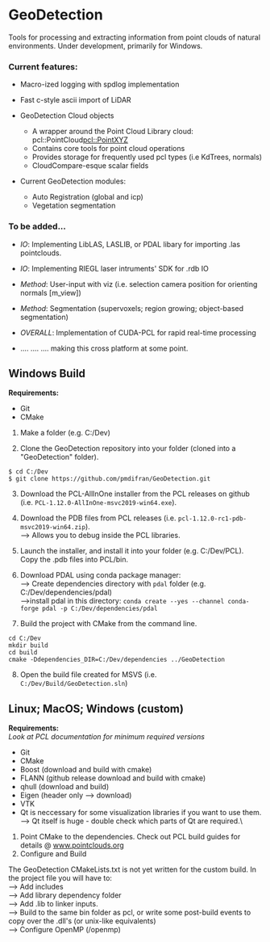 # GeoDetection
Tools for processing and extracting information from point clouds of natural environments. Under development, primarily for Windows. 

### Current features:
- Macro-ized logging with spdlog implementation
- Fast c-style ascii import of LiDAR

- GeoDetection Cloud objects
  - A wrapper around the Point Cloud Library cloud: pcl::PointCloud<pcl::PointXYZ>
  - Contains core tools for point cloud operations
  - Provides storage for frequently used pcl types (i.e KdTrees, normals)
  - CloudCompare-esque scalar fields

- Current GeoDetection modules:
  - Auto Registration (global and icp)
  - Vegetation segmentation

### To be added...
-  _IO_: Implementing LibLAS, LASLIB, or PDAL libary for importing .las pointclouds.
-  _IO_: Implementing RIEGL laser intruments' SDK for .rdb IO
-  _Method_: User-input with viz (i.e. selection camera position for orienting normals [m_view])
-  _Method_: Segmentation (supervoxels; region growing; object-based segmentation)

-  _OVERALL_: Implementation of CUDA-PCL for rapid real-time processing
-  .... .... .... making this cross platform at some point.

## Windows Build

**Requirements:**
- Git
- CMake

1. Make a folder (e.g. C:/Dev)

2. Clone the GeoDetection repository into your folder (cloned into a "GeoDetection" folder).
```
$ cd C:/Dev
$ git clone https://github.com/pmdifran/GeoDetection.git
```

3. Download the PCL-AllInOne installer from the PCL releases on github (i.e. `PCL-1.12.0-AllInOne-msvc2019-win64.exe`).

4. Download the PDB files from PCL releases (i.e. `pcl-1.12.0-rc1-pdb-msvc2019-win64.zip`).\
--> Allows you to debug inside the PCL libraries.

5. Launch the installer, and install it into your folder (e.g. C:/Dev/PCL<version>). Copy the .pdb files into PCL/bin.

6. Download PDAL using conda package manager:\
--> Create dependencies directory with `pdal` folder (e.g. C:/Dev/dependencies/pdal)\
-->install pdal in this directory: `conda create --yes --channel conda-forge pdal -p C:/Dev/dependencies/pdal`

7. Build the project with CMake from the command line.
```
cd C:/Dev
mkdir build
cd build
cmake -Ddependencies_DIR=C:/Dev/dependencies ../GeoDetection
```

8. Open the build file created for MSVS (i.e. `C:/Dev/Build/GeoDetection.sln`)

## Linux; MacOS; Windows (custom)

**Requirements:** \
*Look at PCL documentation for minimum required versions*
- Git
- CMake
- Boost (download and build with cmake)
- FLANN (github release download and build with cmake)
- qhull (download and build)
- Eigen (header only --> download)
- VTK
- Qt is neccessary for some visualization libraries if you want to use them.\
--> Qt itself is huge - double check which parts of Qt are required.\

1. Point CMake to the dependencies. Check out PCL build guides for details @ www.pointclouds.org
2. Configure and Build

The GeoDetection CMakeLists.txt is not yet written for the custom build. In the project file you will have to:\
--> Add includes\
--> Add library dependency folder\
--> Add .lib to linker inputs.\
--> Build to the same bin folder as pcl, or write some post-build events to copy over the .dll's (or unix-like equivalents)\
--> Configure OpenMP (/openmp)

